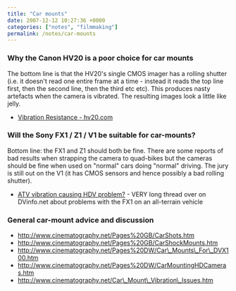 ```yaml
---
title: "Car mounts"
date: 2007-12-12 10:27:36 +0000
categories: ["notes", "filmmaking"]
permalink: /notes/car-mounts
---
```

### Why the Canon HV20 is a poor choice for car mounts

The bottom line is that the HV20's single CMOS imager has a rolling
shutter (i.e. it doesn't read one entire frame at a time - instead it
reads the top line first, then the second line, then the third etc etc).
This produces nasty artefacts when the camera is vibrated. The resulting
images look a little like jelly.

-   [Vibration Resistance -
    hv20.com](http://www.hv20.com/showthread.php?t=2649)

### Will the Sony FX1 / Z1 / V1 be suitable for car-mounts?

Bottom line: the FX1 and Z1 should both be fine. There are some reports
of bad results when strapping the camera to quad-bikes but the cameras
should be fine when used on "normal" cars doing "normal" driving. The
jury is still out on the V1 (it has CMOS sensors and hence possibly a
bad rolling shutter).

-   [ATV vibration causing HDV
    problem?](http://dvinfo.net/conf/showthread.php?t=49804&highlight=car+mount) -
    VERY long thread over on DVinfo.net about problems with the FX1 on
    an all-terrain vehicle

### General car-mount advice and discussion

-   http://www.cinematography.net/Pages%20GB/CarShots.htm
-   http://www.cinematography.net/Pages%20GB/CarShockMounts.htm
-   http://www.cinematography.net/Pages%20DW/Car\_Mounts\_For\_DVX100.htm
-   http://www.cinematography.net/Pages%20DW/CarMountingHDCameras.htm
-   http://www.cinematography.net/Car\_Mount\_Vibration\_Issues.htm


